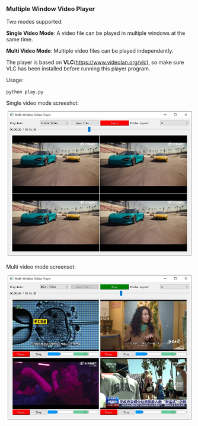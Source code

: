 ### Multiple Window Video Player

Two modes supported:

**Single Video Mode**: A video file can be played in multiple windows at the same time.

**Multi Video Mode**: Multiple video files can be played independently.

The player is based on **VLC**(https://www.videolan.org/vlc), so make sure VLC has been installed before running this player program.

Usage:

`python play.py`


Single video mode screeshot:

![single video mode](/assets/single.png)

Multi video mode screensot:

![multi video mode](/assets/multi.png)

